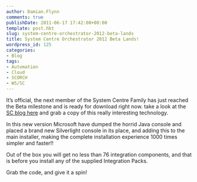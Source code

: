 ```yaml
---
author: Damian.Flynn
comments: true
publishDate: 2011-06-17 17:42:00+00:00
template: post.hbt
slug: system-centre-orchestrator-2012-beta-lands
title: System Centre Orchestrator 2012 Beta Lands!
wordpress_id: 125
categories:
- Blog
tags:
- Automation
- Cloud
- SCORCH
- WS/SC
---
```


It’s official, the next member of the System Centre Family has just reached the Beta milestone and is ready for download right now. take a look at the [SC blog here](http://blogs.technet.com/b/systemcenter/archive/2011/06/15/announcing-the-system-center-orchestrator-beta.aspx) and grab a copy of this really interesting technology.

In this new version Microsoft have dumped the horrid Java console and placed a brand new Silverlight console in its place, and adding this to the main installer, making the complete installation experience 1000 times simpler and faster!!

Out of the box you will get no less than 76 integration components, and that is before you install any of the supplied Integration Packs.

Grab the code, and give it a spin!
